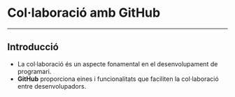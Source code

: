 # Col·laboració amb GitHub

---

## Introducció

- La col·laboració és un aspecte fonamental en el desenvolupament de programari.
- **GitHub** proporciona eines i funcionalitats que faciliten la col·laboració entre desenvolupadors.
